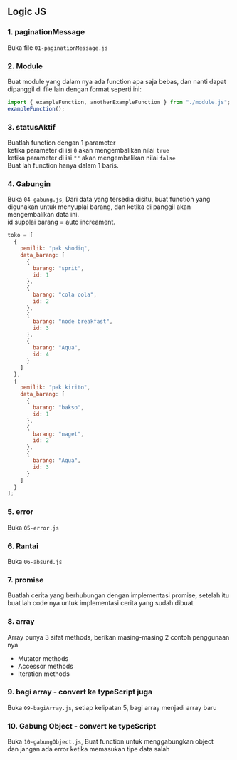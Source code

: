 ## Logic JS

### 1. paginationMessage

Buka file `01-paginationMessage.js`

### 2. Module

Buat module yang dalam nya ada function apa saja bebas, dan nanti dapat dipanggil di file lain dengan format seperti ini:

```js
import { exampleFunction, anotherExampleFunction } from "./module.js";
exampleFunction();
```

### 3. statusAktif

Buatlah function dengan 1 parameter \
ketika parameter di isi `0` akan mengembalikan nilai `true` \
ketika parameter di isi `""` akan mengembalikan nilai `false` \
Buat lah function hanya dalam 1 baris.

### 4. Gabungin

Buka `04-gabung.js`, Dari data yang tersedia disitu, buat function yang digunakan untuk menyuplai barang, dan ketika di panggil akan mengembalikan data ini. \
id supplai barang = auto increament.

```js
toko = [
  {
    pemilik: "pak shodiq",
    data_barang: [
      {
        barang: "sprit",
        id: 1
      },
      {
        barang: "cola cola",
        id: 2
      },
      {
        barang: "node breakfast",
        id: 3
      },
      {
        barang: "Aqua",
        id: 4
      }
    ]
  },
  {
    pemilik: "pak kirito",
    data_barang: [
      {
        barang: "bakso",
        id: 1
      },
      {
        barang: "naget",
        id: 2
      },
      {
        barang: "Aqua",
        id: 3
      }
    ]
  }
];
```

### 5. error

Buka `05-error.js`

### 6. Rantai

Buka `06-absurd.js`

### 7. promise

Buatlah cerita yang berhubungan dengan implementasi promise,
setelah itu buat lah code nya untuk implementasi cerita yang sudah dibuat

### 8. array

Array punya 3 sifat methods, berikan masing-masing 2 contoh penggunaan nya

- Mutator methods
- Accessor methods
- Iteration methods

### 9. bagi array - convert ke typeScript juga

Buka `09-bagiArray.js`, setiap kelipatan 5, bagi array menjadi array baru

### 10. Gabung Object - convert ke typeScript

Buka `10-gabungObject.js`, Buat function untuk menggabungkan object\
dan jangan ada error ketika memasukan tipe data salah
